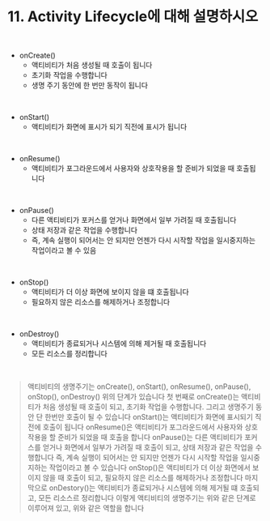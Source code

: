# 11. Activity Lifecycle에 대해 설명하시오

<br>

* onCreate()
  * 액티비티가 처음 생성될 때 호출이 됩니다
  * 초기화 작업을 수행합니다
  * 생명 주기 동안에 한 번만 동작이 됩니다

<br>

* onStart()
  * 액티비티가 화면에 표시가 되기 직전에 표시가 됩니다

<br>

* onResume()
  * 액티비티가 포그라운드에서 사용자와 상호작용을 할 준비가 되었을 때 호출됩니다

<br>

* onPause()
  * 다른 액티비티가 포커스를 얻거나 화면에서 일부 가려질 때 호출됩니다
  * 상태 저장과 같은 작업을 수행합니다
  * 즉, 계속 실행이 되어서는 안 되지만 언젠가 다시 시작할 작업을 일시중지하는 작업이라고 볼 수 있음

<br>

* onStop()
  * 액티비티가 더 이상 화면에 보이지 않을 떄 호출됩니다
  * 필요하지 않은 리소스를 해제하거나 조정합니다

<br>

* onDestroy()
  * 액티비티가 종료되거나 시스템에 의해 제거될 때 호출됩니다
  * 모든 리소스를 정리합니다

<br>

> 액티비티의 생명주기는 onCreate(), onStart(), onResume(), onPause(), onStop(), onDestroy() 위의 단계가 있습니다
> 첫 번째로 onCreate()는 액티비티가 처음 생성될 때 호출이 되고, 초기화 작업을 수행합니다. 그리고 생명주기 동안 단 한번만 호출이 될 수 있습니다
> onStart()는 액티비티가 화면에 표시되기 직전에 호출이 됩니다
> onResume()은 액티비티가 포그라운드에서 사용자와 상호작용을 할 준비가 되었을 때 호출을 합니다
> onPause()는 다른 액티비티가 포커스를 얻거나 화면에서 일부가 가려질 때 호출이 되고, 상태 저장과 같은 작업을 수행합니다 즉, 계속 실행이 되어서는 안 되지만 언젠가 다시 시작할 작업을 일시중지하는 작업이라고 볼 수 있습니다
> onStop()은 액티비티가 더 이상 화면에서 보이지 않을 때 호출이 되고, 필요하지 않은 리소스를 해제하거나 조정합니다
> 마지막으로 onDestory()는 액티비티가 종료되거나 시스템에 의해 제거될 떄 호출되고, 모든 리소스르 정리합니다
> 이렇게 액티비티의 생명주기는 위와 같은 단계로 이루어져 있고, 위와 같은 역할을 합니다